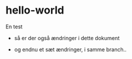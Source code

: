 # hello-world
En test
- så er der også ændringer i dette dokument

- og endnu et sæt ændringer, i samme branch..
